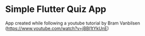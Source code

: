 # Simple Flutter Quiz App

App created while following a youtube tutorial by Bram Vanbilsen (https://www.youtube.com/watch?v=jBBl1tYkUnE)

